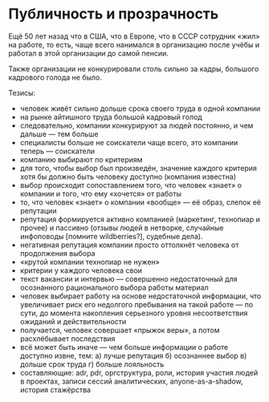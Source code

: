 # Публичность и прозрачность

Ещё 50 лет назад что в США, что в Европе, что в СССР сотрудник «жил» на работе, то есть, чаще всего нанимался в организацию после учёбы и работал в этой организации до самой пенсии.

Также организации не конкурировали столь сильно за кадры, большого кадрового голода не было.

Тезисы:
- человек живёт сильно дольше срока своего труда в одной компании
- на рынке айтишного труда большой кадровый голод
- следовательно, компании конкурируют за людей постоянно, и чем дальше — тем больше
- специалисты больше не соискатели чаще всего, это компании теперь — соискатели
- компанию выбирают по критериям
- для того, чтобы выбор был произведён, значение каждого критерия хотя бы должно быть человеку доступно (компания известна)
- выбор происходит сопоставлением того, что человек «знает» о компании и того, что ему «хочется» от работы
- то, что человек «знает» о компании «вообще» — её образ, слепок её репутации
- репутация формируется активно компанией (маркетинг, технопиар и прочее) и пассивно (отзывы людей в нетворке, случайные инфоповоды [помните wildberries?], судебные дела).
- негативная репутация компании просто оттолкнёт человека от продолжения выбора
- «крутой компании технопиар не нужен»
- критерии у каждого человека свои
- текст вакансии и интервью — совершенно недостаточный для осознанного рационального выбора работы материал
- человек выбирает работу на основе недостаточной информации, что увеличивает риск его недолгого пребывания на такой работе — по сути, до момента накопления серьезного уровня несоответствия ожиданий и действительности
- получается, человек совершает «прыжок веры», а потом расхлёбывает последствия
- всё может быть иначе — чем больше информации о работе доступно извне, тем: а) лучше репутация б) осознаннее выбор в) дольше срок труда г) больше лояльность
- составляющие: adr, pdr, оргструктура, роли, история участия людей в проектах, записи сессий аналитических, anyone-as-a-shadow, история стажёрства

